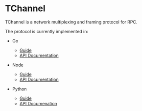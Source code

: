 TChannel
========

TChannel is a network multiplexing and framing protocol for RPC.

The protocol is currently implemented in:


* Go
    * [Guide](go-guide.md)
    * [API Documentation](http://godoc.org/github.com/uber/tchannel/golang)


* Node
    * [Guide](http://tchannel-node.readthedocs.org/en/latest/GUIDE/)
    * [API Documentation](http://tchannel-node.readthedocs.org/en/latest/)


* Python
    * [Guide](http://tchannel.readthedocs.org/projects/tchannel-python/en/latest/guide.html)
    * [API Documenation](http://tchannel.readthedocs.org/projects/tchannel-python)
